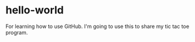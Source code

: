 # hello-world
For learning how to use GitHub.
I'm going to use this to share my tic tac toe program.
